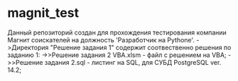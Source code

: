# magnit_test
Данный репозиторий создан для прохождения тестирования компании Магнит соискателей на должность 'Разработчик на Pythone'.
->Директория "Решение задания 1" содержит соотвественно решения по заданию 1:
->>Решение задания 2 VBA.xlsm - файл с решением на VBA;
->>Решение задания 2.sql - листинг на SQL, для СУБД PostgreSQL ver. 14.2;
